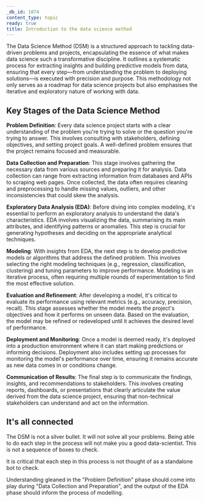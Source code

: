 ```yaml
---
_db_id: 1074
content_type: topic
ready: true
title: Introduction to the data science method
---
```


The Data Science Method (DSM) is a structured approach to tackling data-driven problems and projects, encapsulating the essence of what makes data science such a transformative discipline. It outlines a systematic process for extracting insights and building predictive models from data, ensuring that every step—from understanding the problem to deploying solutions—is executed with precision and purpose. This methodology not only serves as a roadmap for data science projects but also emphasises the iterative and exploratory nature of working with data.

## Key Stages of the Data Science Method

**Problem Definition**: Every data science project starts with a clear understanding of the problem you're trying to solve or the question you're trying to answer. This involves consulting with stakeholders, defining objectives, and setting project goals. A well-defined problem ensures that the project remains focused and measurable.

**Data Collection and Preparation**: This stage involves gathering the necessary data from various sources and preparing it for analysis. Data collection can range from extracting information from databases and APIs to scraping web pages. Once collected, the data often requires cleaning and preprocessing to handle missing values, outliers, and other inconsistencies that could skew the analysis.

**Exploratory Data Analysis (EDA)**: Before diving into complex modeling, it's essential to perform an exploratory analysis to understand the data's characteristics. EDA involves visualizing the data, summarising its main attributes, and identifying patterns or anomalies. This step is crucial for generating hypotheses and deciding on the appropriate analytical techniques.

**Modeling**: With insights from EDA, the next step is to develop predictive models or algorithms that address the defined problem. This involves selecting the right modeling techniques (e.g., regression, classification, clustering) and tuning parameters to improve performance. Modeling is an iterative process, often requiring multiple rounds of experimentation to find the most effective solution.

**Evaluation and Refinement**: After developing a model, it's critical to evaluate its performance using relevant metrics (e.g., accuracy, precision, recall). This stage assesses whether the model meets the project's objectives and how it performs on unseen data. Based on the evaluation, the model may be refined or redeveloped until it achieves the desired level of performance.

**Deployment and Monitoring**: Once a model is deemed ready, it's deployed into a production environment where it can start making predictions or informing decisions. Deployment also includes setting up processes for monitoring the model's performance over time, ensuring it remains accurate as new data comes in or conditions change.

**Communication of Results**: The final step is to communicate the findings, insights, and recommendations to stakeholders. This involves creating reports, dashboards, or presentations that clearly articulate the value derived from the data science project, ensuring that non-technical stakeholders can understand and act on the information.

## It's all connected

The DSM is not a silver bullet. It will not solve all your problems. Being able to do each step in the process will not make you a good data-scientist. This is not a sequence of boxes to check.

It is critical that each step in this process is not thought of as a standalone bot to check.

Understanding gleaned in the "Problem Definition" phase should come into play during "Data Collection and Preparation", and the output of the EDA phase should inform the process of modelling.